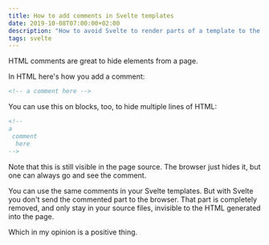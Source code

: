 ```yaml
---
title: How to add comments in Svelte templates
date: 2019-10-08T07:00:00+02:00
description: "How to avoid Svelte to render parts of a template to the client"
tags: svelte
---
```


HTML comments are great to hide elements from a page.

In HTML here's how you add a comment:

```html
<!-- a comment here -->
```

You can use this on blocks, too, to hide multiple lines of HTML:

```html
<!--
a
 comment
  here
-->
```

Note that this is still visible in the page source. The browser just hides it, but one can always go and see the comment.

You can use the same comments in your Svelte templates. But with Svelte you don't send the commented part to the browser. That part is completely removed, and only stay in your source files, invisible to the HTML generated into the page.

Which in my opinion is a positive thing.